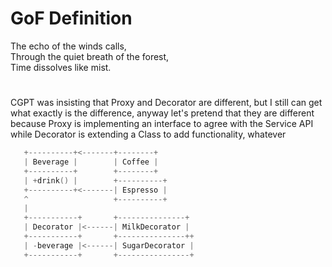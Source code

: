 # GoF Definition
The echo of the winds calls,  
Through the quiet breath of the forest,  
Time dissolves like mist.  
#
CGPT was insisting that Proxy and Decorator are different, but I
still can get what exactly is the difference, anyway let's pretend
that they are different because Proxy is implementing an interface
to agree with the Service API while Decorator is extending a Class
to add functionality, whatever

```c++
   +----------+<-------+--------+
   | Beverage |        | Coffee |
   +----------+        +--------+
   | +drink() |        +----------+
   +----------+<-------| Espresso |
   ^                   +----------+
   |
   +-----------+       +---------------+
   | Decorator |<------| MilkDecorator |
   +-----------+       +---------------++
   | -beverage |<------| SugarDecorator |
   +-----------+       +----------------+
```
